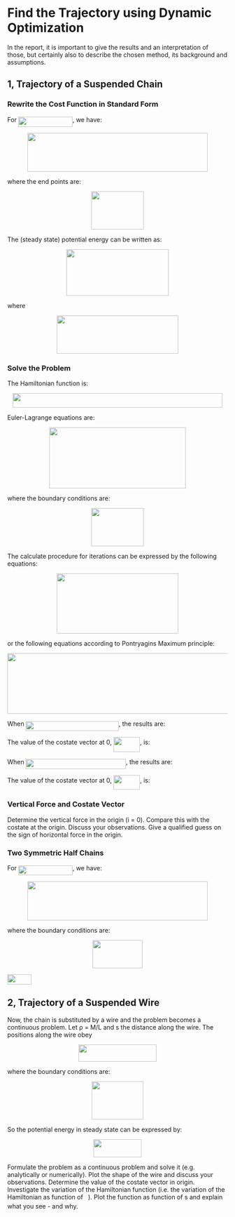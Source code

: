 
# Find the Trajectory using Dynamic Optimization

In the report, it is important to give the results and an interpretation of those, but certainly also to describe the chosen method, its background and assumptions.

## 1, Trajectory of a Suspended Chain

### Rewrite the Cost Function in Standard Form

For <img src="/examples/dynamic/project/tex/87b1657177022f790cc2ab8fbcc138bb.svg?invert_in_darkmode&sanitize=true" align=middle width=123.85906005pt height=22.465723500000017pt/>, we have:

<p align="center"><img src="/examples/dynamic/project/tex/44878bfbb42d9a7a5e1ae410d52674cf.svg?invert_in_darkmode&sanitize=true" align=middle width=412.2651489pt height=88.493889pt/></p>

where the end points are:

<p align="center"><img src="/examples/dynamic/project/tex/d5e976a1a29efc4411c34a227b2d2a27.svg?invert_in_darkmode&sanitize=true" align=middle width=120.08604629999999pt height=87.1240095pt/></p>

The (steady state) potential energy can be written as:

<p align="center"><img src="/examples/dynamic/project/tex/a381899fdf98fdfd103db242eba21819.svg?invert_in_darkmode&sanitize=true" align=middle width=233.98111605pt height=105.4751709pt/></p>

where

<p align="center"><img src="/examples/dynamic/project/tex/2b27a0c5827073622e30f34ca0d83eb9.svg?invert_in_darkmode&sanitize=true" align=middle width=277.14659939999996pt height=87.1240095pt/></p>

### Solve the Problem

The Hamiltonian function is:

<p align="center"><img src="/examples/dynamic/project/tex/0c63070d48ae3596e30bd20135460ab9.svg?invert_in_darkmode&sanitize=true" align=middle width=480.48699765000003pt height=32.990165999999995pt/></p>

Euler-Lagrange equations are:

<p align="center"><img src="/examples/dynamic/project/tex/9d16e79283f23393303970095a8b8786.svg?invert_in_darkmode&sanitize=true" align=middle width=312.91698735pt height=138.28108139999998pt/></p>

where the boundary conditions are:

<p align="center"><img src="/examples/dynamic/project/tex/d5e976a1a29efc4411c34a227b2d2a27.svg?invert_in_darkmode&sanitize=true" align=middle width=120.08604629999999pt height=87.1240095pt/></p>

The calculate procedure for iterations can be expressed by the following equations:

<p align="center"><img src="/examples/dynamic/project/tex/1b8746e5df5cfcf9dd7f7b0cc76ff510.svg?invert_in_darkmode&sanitize=true" align=middle width=278.34147659999996pt height=137.5294668pt/></p>

or the following equations according to Pontryagins Maximum principle:

<p align="center"><img src="/examples/dynamic/project/tex/0123cb69d017e6328ec866dd8ea34393.svg?invert_in_darkmode&sanitize=true" align=middle width=631.3636725pt height=137.80322325pt/></p>

When <img src="/examples/dynamic/project/tex/ed6ccff2a53f69f4c96dce6a9fc774d4.svg?invert_in_darkmode&sanitize=true" align=middle width=212.30146904999998pt height=22.831056599999986pt/>, the results are:

The value of the costate vector at 0, <img src="/examples/dynamic/project/tex/8d54550f8c3f314c8645aa4db192e631.svg?invert_in_darkmode&sanitize=true" align=middle width=60.62598794999999pt height=33.305929799999994pt/>, is:

When <img src="/examples/dynamic/project/tex/8ab74d51f506ab3d319edfc456af1e16.svg?invert_in_darkmode&sanitize=true" align=middle width=228.73988774999995pt height=22.831056599999986pt/>, the results are:

The value of the costate vector at 0, <img src="/examples/dynamic/project/tex/8d54550f8c3f314c8645aa4db192e631.svg?invert_in_darkmode&sanitize=true" align=middle width=60.62598794999999pt height=33.305929799999994pt/>, is:

### Vertical Force and Costate Vector

Determine the vertical force in the origin (i = 0). Compare this with the costate at the origin. Discuss your observations. Give a qualified guess on the sign of horizontal force in the origin.

### Two Symmetric Half Chains

For <img src="/examples/dynamic/project/tex/87b1657177022f790cc2ab8fbcc138bb.svg?invert_in_darkmode&sanitize=true" align=middle width=123.85906005pt height=22.465723500000017pt/>, we have:

<p align="center"><img src="/examples/dynamic/project/tex/44878bfbb42d9a7a5e1ae410d52674cf.svg?invert_in_darkmode&sanitize=true" align=middle width=412.2651489pt height=88.493889pt/></p>

where the boundary conditions are:

<p align="center"><img src="/examples/dynamic/project/tex/d49fde9de438443f411722033b803ff4.svg?invert_in_darkmode&sanitize=true" align=middle width=113.74056540000001pt height=64.7674335pt/></p>

<img src="/examples/dynamic/project/tex/4d8fc1d3851286cb7b423eaf172ee903.svg?invert_in_darkmode&sanitize=true" align=middle width=55.00368554999999pt height=22.465723500000017pt/>

## 2, Trajectory of a Suspended Wire

Now, the chain is substituted by a wire and the problem becomes a continuous problem. Let ρ = M/L and s the distance along the wire. The positions along the wire obey

<p align="center"><img src="/examples/dynamic/project/tex/09ac7676049ee6de81f154b39f230e38.svg?invert_in_darkmode&sanitize=true" align=middle width=177.8345019pt height=39.452455349999994pt/></p>

where the boundary conditions are:

<p align="center"><img src="/examples/dynamic/project/tex/1f35458ba3c425386f837eb8d54b1874.svg?invert_in_darkmode&sanitize=true" align=middle width=117.4582332pt height=87.1240095pt/></p>

So the potential energy in steady state can be expressed by:

<p align="center"><img src="/examples/dynamic/project/tex/670b3ef03b3a8049a8aede1fdb4e3822.svg?invert_in_darkmode&sanitize=true" align=middle width=109.90865985pt height=41.15109735pt/></p>

Formulate the problem as a continuous problem and solve it (e.g. analytically or numerically). Plot the shape of the wire and discuss your observations. Determine the value of the costate vector in origin. Investigate the variation of the Hamiltonian function (i.e. the variation of the Hamiltonian as function of <img src="/examples/dynamic/project/tex/6f9bad7347b91ceebebd3ad7e6f6f2d1.svg?invert_in_darkmode&sanitize=true" align=middle width=7.7054801999999905pt height=14.15524440000002pt/>). Plot the function as function of s and explain what you see - and why.
